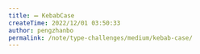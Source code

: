 ```yaml
---
title: ➖ KebabCase
createTime: 2022/12/01 03:50:33
author: pengzhanbo
permalink: /note/type-challenges/medium/kebab-case/
---
```

